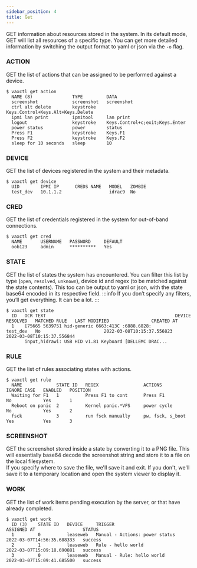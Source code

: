 ```yaml
---
sidebar_position: 4
title: Get
---
```


GET information about resources stored in the system. In its default mode, GET will list all resources of a specific type. You can get more detailed information by switching the output format to yaml or json via the `-o` flag.

### ACTION

GET the list of actions that can be assigned to be performed against a device.

```
$ vaxctl get action
  NAME (8)               TYPE         DATA
  screenshot             screenshot   screenshot
  ctrl alt delete        keystroke    Keys.Control+Keys.Alt+Keys.Delete
  ipmi lan print         ipmitool     lan print
  logout                 keystroke    Keys.Control+c;exit;Keys.Enter
  power status           power        status
  Press F1               keystroke    Keys.F1
  Press F2               keystroke    Keys.F2
  sleep for 10 seconds   sleep        10
```

### DEVICE

GET the list of devices registered in the system and their metadata.

```
$ vaxctl get device
  UID        IPMI IP      CREDS NAME   MODEL   ZOMBIE
  test_dev   10.1.1.2                  idrac9  No
```

### CRED

GET the list of credentials registered in the system for out-of-band connections.

```
$ vaxctl get cred
  NAME       USERNAME   PASSWORD     DEFAULT
  oob123     admin      **********   Yes
```

### STATE

GET the list of states the system has encountered. You can filter this list by type (`open`, `resolved`, `unknown`), device id and regex (to be matched against the state contents). This too can be output to yaml or json, with the state base64 encoded in its respective field.
:::info
If you don’t specify any filters, you’ll get everything. It can be a lot.
:::

```
$ vaxctl get state
  ID   OCR TEXT                                                 DEVICE     RESOLVED   MATCHED RULE   LAST MODIFIED                CREATED AT
  1    [75665 5639751 hid-generic 6663:413C :6888.6828:         test_dev   No                        2022-03-08T10:15:37.556823   2022-03-08T10:15:37.556844
       input,hidrawi: USB HID v1.81 Keyboard [DELLEMC DRAC...
```

### RULE

GET the list of rules associating states with actions.

```
$ vaxctl get rule
  NAME             STATE ID   REGEX                 ACTIONS              IGNORE CASE   ENABLED   POSITION
  Waiting for F1   1          Press F1 to cont      Press F1             No            Yes       1
  Reboot on panic  2          Kernel panic.*VFS     power cycle          No            Yes       2
  fsck             3          run fsck manually     pw, fsck, s_boot     Yes           Yes       3
```

### SCREENSHOT
GET the screenshot stored inside a state by converting it to a PNG file. This will essentially base64 decode the screenshot string and store it to a file on the local filesystem.  
If you specify where to save the file, we'll save it and exit. If you don't, we'll save it to a temporary location and open the system viewer to display it.

### WORK
GET the list of work items pending execution by the server, or that have already completed.

```
$ vaxctl get work
  ID (3)    STATE ID   DEVICE     TRIGGER                          ASSIGNED AT                  STATUS
  1         0          leaseweb   Manual - Actions: power status   2022-03-07T14:56:35.688333   success
  2         1          leaseweb   Rule - hello world               2022-03-07T15:09:18.690881   success
  3         0          leaseweb   Manual - Rule: hello world       2022-03-07T15:09:41.685500   success
```
